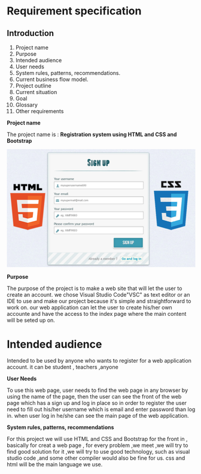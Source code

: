 Requirement specification
========
## Introduction
1. Project name
2. Purpose
3. Intended audience
4. User needs 
5. System rules, patterns, recommendations.
6. Current business flow model.
7. Project outline 
8. Current situation 
9. Goal  
10. Glossary
11. Other requirements

__Project name__

The project name is : **Registration system using HTML and CSS and Bootstrap**

![app](/image/css-css3-bootstrap-registration-form.jpg)

__Purpose__

The purpose of the project is to make a web site that will let the user to create an account.
we chose Visual Studio Code"VSC" as text editor or an IDE to use and make
our project because it's simple and straightforward to work on.
our web application can let the user to create his/her own accounte and have the access to the index
page where the main content will be seted up on.

# Intended audience

Intended to be used by anyone who wants to register 
for a web application account.
it can be student , teachers ,anyone

__User Needs__

To use this web page, user needs to find the web page in any browser by using the name of the page, then the user can see the front of the web page which has a sign up and log in place so in order to register the user need to fill out his/her username which is email and enter password
than log in.
when user log in he/she can see the main page of the web application.

__System rules, patterns, recommendations__

For this project we will use HTML and CSS and Bootstrap for the front in , basically for creat a web page ,
for every problem ,we meet ,we will try to find good solution for it ,we will try to use good technology,
such as visual studio code ,and some other compiler would also be fine for us.
css and html will be the main language we use.



